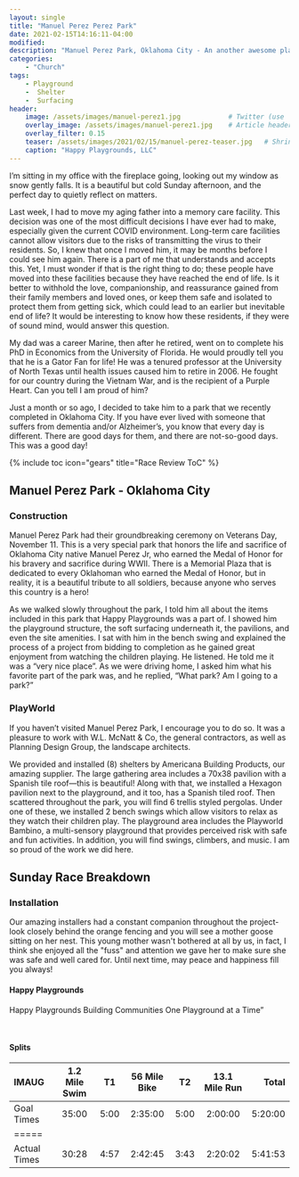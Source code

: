 ```yaml
---
layout: single
title: "Manuel Perez Perez Park"
date: 2021-02-15T14:16:11-04:00
modified:
description: "Manuel Perez Park, Oklahoma City - An another awesome playground"     # For Twitter, not the Title
categories:
    - "Church"
tags:
    - Playground
    -  Shelter
    -  Surfacing
header:
    image: /assets/images/manuel-perez1.jpg            # Twitter (use 'overlay_image')
    overlay_image: /assets/images/manuel-perez1.jpg    # Article header at 2048x768
    overlay_filter: 0.15
    teaser: /assets/images/2021/02/15/manuel-perez-teaser.jpg   # Shrink image to 575x216
    caption: "Happy Playgrounds, LLC"
---
```


I’m sitting in my office with the fireplace going, looking out my window as snow gently falls. It is a beautiful but cold Sunday afternoon, and the perfect day to quietly reflect on matters.

Last week, I had to move my aging father into a memory care facility. This decision was one of the most difficult decisions I have ever had to make, especially given the current COVID environment. Long-term care facilities cannot allow visitors due to the risks of transmitting the virus to their residents. So, I knew that once I moved him, it may be months before I could see him again. There is a part of me that understands and accepts this. Yet, I must wonder if that is the right thing to do; these people have moved into these facilities because they have reached the end of life. Is it better to withhold the love, companionship, and reassurance gained from their family members and loved ones, or keep them safe and isolated to protect them from getting sick, which could lead to an earlier but inevitable end of life? It would be interesting to know how these residents, if they were of sound mind, would answer this question.

My dad was a career Marine, then after he retired, went on to complete his PhD in Economics from the University of Florida. He would proudly tell you that he is a Gator Fan for life! He was a tenured professor at the University of North Texas until health issues caused him to retire in 2006. He fought for our country during the Vietnam War, and is the recipient of a Purple Heart. Can you tell I am proud of him?

Just a month or so ago, I decided to take him to a park that we recently completed in Oklahoma City. If you have ever lived with someone that suffers from dementia and/or Alzheimer’s, you know that every day is different. There are good days for them, and there are not-so-good days. This was a good day!


<!-- Table of Contents -->
{% include toc icon="gears" title="Race Review ToC" %}

Manuel Perez Park - Oklahoma City
---

### Construction
Manuel Perez Park had their groundbreaking ceremony on Veterans Day, November 11. This is a very special park that honors the life and sacrifice of Oklahoma City native Manuel Perez Jr, who earned the Medal of Honor for his bravery and sacrifice during WWII. There is a Memorial Plaza that is dedicated to every Oklahoman who earned the Medal of Honor, but in reality, it is a beautiful tribute to all soldiers, because anyone who serves this country is a hero!

As we walked slowly throughout the park, I told him all about the items included in this park that Happy Playgrounds was a part of. I showed him the playground structure, the soft surfacing underneath it, the pavilions, and even the site amenities. I sat with him in the bench swing and explained the process of a project from bidding to completion as he gained great enjoyment from watching the children playing. He listened. He told me it was a “very nice place”. As we were driving home, I asked him what his favorite part of the park was, and he replied, “What park? Am I going to a park?”

### PlayWorld
If you haven’t visited Manuel Perez Park, I encourage you to do so. It was a pleasure to work with W.L. McNatt & Co, the general contractors, as well as Planning Design Group, the landscape architects.

We provided and installed (8) shelters by Americana Building Products, our amazing supplier. The large gathering area includes a 70x38 pavilion with a Spanish tile roof—this is beautiful! Along with that, we installed a Hexagon pavilion next to the playground, and it too, has a Spanish tiled roof. Then scattered throughout the park, you will find 6 trellis styled pergolas. Under one of these, we installed 2 bench swings which allow visitors to relax as they watch their children play. The playground area includes the Playworld Bambino, a multi-sensory playground that provides perceived risk with safe and fun activities. In addition, you will find swings, climbers, and music. I am so proud of the work we did here.



Sunday Race Breakdown
---

### Installation
Our amazing  installers had a constant companion throughout the project- look closely behind the orange fencing and you will see a mother goose sitting on her nest. This young mother wasn't bothered at all by us, in fact, I think she enjoyed all the "fuss" and attention we gave her to make sure she was safe and well cared for. Until next time, may peace and happiness fill you always!


#### Happy Playgrounds

Happy Playgrounds
Building Communities One Playground at a Time”

<figure class="fourth">
<a href="{{ site.url }}/assets/images/2022/09/25/IMAUG-PRO-LG-1.jpg"><img src="{{ site.url }}/assets/images/2022/09/25/IMAUG-PRO-SM-1.jpg" alt="" /></a>
<a href="{{ site.url }}/assets/images/2022/09/25/IMAUG-PRO-LG-2.jpg"><img src="{{ site.url }}/assets/images/2022/09/25/IMAUG-PRO-SM-2.jpg" alt="" /></a>
<a href="{{ site.url }}/assets/images/2022/09/25/IMAUG-PRO-LG-3.jpg"><img src="{{ site.url }}/assets/images/2022/09/25/IMAUG-PRO-SM-3.jpg" alt="" /></a>
<a href="{{ site.url }}/assets/images/2022/09/25/IMAUG-PRO-LG-4.jpg"><img src="{{ site.url }}/assets/images/2022/09/25/IMAUG-PRO-SM-4.jpg" alt="" /></a>
</figure>

#### Splits

| IMAUG              | 1.2 Mile Swim | T1   | 56 Mile Bike   | T2   | 13.1 Mile Run | Total   |
|:-------------------|:-------------:|:----:|:--------------:|:----:|:-------------:|--------:|
| Goal Times         | 35:00         | 5:00 | 2:35:00        | 5:00 | 2:00:00       | 5:20:00 |
|=====
| Actual Times       | 30:28         | 4:57 | 2:42:45        | 3:43 | 2:20:02       | 5:41:53 |


[blue]: /ironman-70-3-virginia-blue-ridge-2022-race-report/
